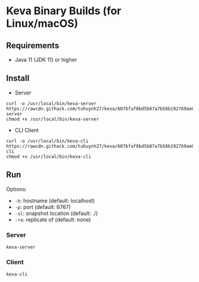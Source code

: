 # Keva Binary Builds (for Linux/macOS)

## Requirements

- Java 11 (JDK 11) or higher

## Install

- Server

```command
curl -o /usr/local/bin/keva-server https://rawcdn.githack.com/tuhuynh27/keva/607bfaf8bd5b87a7b58b192769ae08b4bd135580/binaries/linux/keva-server
chmod +x /usr/local/bin/keva-server
```

- CLI Client

```command
curl -o /usr/local/bin/keva-cli https://rawcdn.githack.com/tuhuynh27/keva/607bfaf8bd5b87a7b58b192769ae08b4bd135580/binaries/linux/keva-cli
chmod +x /usr/local/bin/keva-cli
```

## Run

Options:
- ```-h```: hostname (default: localhost)
- ```-p```: port (default: 6767)
- ```-sl```: snapshot location (default: ./)
- ```-ro```: replicate of (default: none)

### Server

```command
keva-server
```

### Client

```command
keva-cli
```
